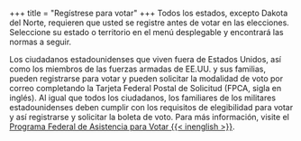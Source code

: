 +++
title = "Regístrese para votar"
+++
Todos los estados, excepto Dakota del Norte, requieren que usted se registre antes de votar en las elecciones. Seleccione su estado o territorio en el menú desplegable y encontrará las normas a seguir.

Los ciudadanos estadounidenses que viven fuera de Estados Unidos, así como los miembros de las fuerzas armadas  de EE.UU. y sus familias, pueden registrarse para votar y pueden solicitar la modalidad de voto por correo completando la Tarjeta Federal Postal de Solicitud (FPCA, sigla en inglés). Al igual que todos los ciudadanos, los familiares de los militares estadounidenses deben cumplir con los requisitos de elegibilidad para votar y así registrarse y solicitar la boleta de voto. Para más información, visite el [Programa Federal de Asistencia para Votar {{< inenglish >}}](https://www.fvap.gov/).
